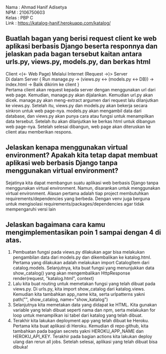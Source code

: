 Nama    : Ahmad Hanif Adisetya<br>
NPM     : 2106750603<br>
Kelas   : PBP C<br>
Link    : https://katalog-hanif.herokuapp.com/katalog/

## Buatlah bagan yang berisi request client ke web aplikasi berbasis Django beserta responnya dan jelaskan pada bagan tersebut kaitan antara urls.py, views.py, models.py, dan berkas html
Client <(<- Web Page)   Melalui Internet    (Request ->)> Server<br>
Di dalam Server {
    Run manage.py -> (views.py <-> (models.py <-> DB)) -> index.html -> Balik dikirim ke client
}<br>
Pertama client akan request kepada server dengan menggunakan url dari web page. Kemudian, manage.py akan dijalankan. Kemudian url.py akan dicek. manage.py akan meng-extract argumen dari request lalu dilanjutkan ke views.py. Setelah itu, views.py dan models.py akan bekerja secara sinkron untuk web page-nya. models.py akan mengambil data dari database, dan views.py akan punya cara atau fungsi untuk menampilkan data tersebut. Setelah itu akan dilanjutkan ke berkas html untuk dibangun web page-nya. Setelah selesai dibangun, web page akan diteruskan ke client atau memberikan respons.  

## Jelaskan kenapa menggunakan virtual environment? Apakah kita tetap dapat membuat aplikasi web berbasis Django tanpa menggunakan virtual environment?
Sejatinya kita dapat membangun suatu aplikasi web berbasis Django tanpa menggunakan virtual environment. Namun, disarankan untuk menggunakan virtual environment. Alasan pertama adalah tiap project membutuhkan requirements/dependencies yang berbeda. Dengan venv juga berguna untuk mengisolasi requirements/packages/dependencies agar tidak mempengaruhi versi lain

## Jelaskan bagaimana cara kamu mengimplementasikan poin 1 sampai dengan 4 di atas.
1) Pembuatan fungsi pada views.py dilakukan agar bisa melakukan pengambilan data dari models.py dan dikembalikan ke katalog.html. Pertama yang dilakukan adalah melakukan import CatalogItem dari catalog.models. Selanjutnya, kita buat fungsi yang menunjukkan data show_catalog() yang akan mengembalikan HttpResponse render(request, "katalog.html", context)<br>
2) Lalu kita buat routing untuk memetakan fungsi yang telah dibuat pada views.py. Di urls.py, kita import show_catalog dari katalog.views. Kemudian kita tambahkan app_name kita, serta urlpatterns yakni path("", show_catalog, name="show_katalog")<br>
3) Selanjutnya kita memetakan data yang didapat ke HTML. Kita gunakan variable yang telah dibuat seperti nama dan npm, serta melakukan for loop untuk menampilkan isi tabel dari katalog yang telah dibuat.<br>
4) Terakhir kita lakukan deployment app yang telah dibuat ke Heroku. Pertama kita buat aplikasi di Heroku. Kemudian di repo github, kita tambahkan pada bagian secrets yakni HEROKU_APP_NAME dan HEROKU_API_KEY. Terakhir pada bagian actions kita lakukan deploy ulang dan rerun all jobs. Setelah selesai, aplikasi yang telah dibuat bisa dibuka!